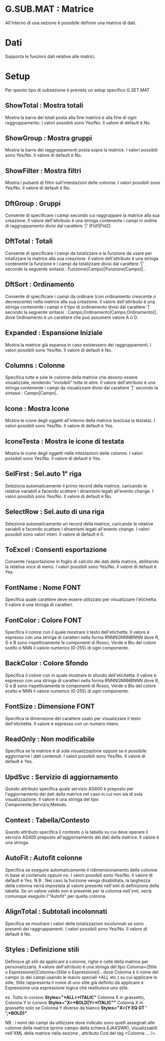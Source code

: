# G.SUB.MAT :  Matrice

All'interno di una sezione è possibile definire una matrice di dati.

# Dati

Supporta le funzioni dati relative alle matrici.

# Setup

Per questo tipo di subsezione è previsto un setup specifico G.SET.MAT

## ShowTotal :  Mostra totali
Mostra la barra dei totali posta alla fine matrice e alla fine di ogni raggruppamento. I valori possibili sono Yes/No. Il valore di default è No.

## ShowGroup :  Mostra gruppi
Mostra la barra dei raggruppamenti posta sopra la matrice. I valori possibili sono Yes/No. Il valore di default è No.

## ShowFilter :  Mostra filtri
Mostra i pulsanti di filtro sull'intestazioni delle colonne. I valori possibili sono Yes/No. Il valore di default è No.

## DftGroup :  Gruppi
Consente di specificare i campi secondo cui raggruppare la matrice alla sua creazione. Il valore dell'attributo è una stringa contenente i campi in ordine di raggruppamento divisi dal carattere '|' (Fld1|Fld2).

## DftTotal :  Totali
Consente di specificare i campi da totalizzare e la funzione da usare per totalizzare la matrice alla sua creazione. Il valore dell'attributo è una stringa contenente la funzione e i campi da totalizzare divisi dal carattere '|' secondo la seguente sintassi :  Funzione(Campo)|Funzione(Campo)|..

## DftSort :  Ordinamento
Consente di specificare i campi da ordinare (con ordinamento crescente o decrescente) nella matrice alla sua creazione. Il valore dell'attributo è una stringa contenente i campi e il tipo di ordinamento divisi dal carattere '|' secondo la seguente sintassi :  Campo,Ordinamento|Campo,Ordinamento)|.. dove Ordinamento è un carattere che può assumere valore A o D.

## Expanded :  Espansione Iniziale
Mostra la matrice già espansa in caso esistessero dei raggruppamenti. I valori possibili sono Yes/No. Il valore di default è No.

## Columns :  Colonne
Specifica tutte e sole le colonne della matrice che devono essere visualizzate, rendendo "invisibili" tutte le altre. Il valore dell'attributo è una stringa contenente i campi da visualizzare divisi dal carattere '|' secondo la sintassi :  Campo|Campo|..

## Icone :  Mostra Icone
Mostra le icone degli oggetti all'interno della matrice (esclusa la testata). I valori possibili sono Yes/No. Il valore di default è Yes.

## IconeTesta :  Mostra le icone di testata
Mostra le icone degli oggetti nelle intestazioni delle colonne. I valori possibili sono Yes/No. Il valore di default è Yes.

## SelFirst  :  Sel.auto 1° riga
Seleziona automaticamente il primo record della matrice, caricando le relative variabili e facendo scattare i dinamismi legati all'evento change.  I valori possibili sono Yes/No. Il valore di default è No.

## SelectRow :  Sel.auto di una riga
Seleziona automaticamente un record della matrice, caricando le relative variabili e facendo scattare i dinamismi legati all'evento change.  I valori possibili sono valori interi. Il valore di default è 0.

## ToExcel :  Consenti esportazione
Consente l'esportazione in foglio di calcolo dei dati della matrice, abilitando la relativa voce di menù. I valori possibili sono Yes/No. Il valore di default è Yes.

## FontName :  Nome FONT
Specifica quale carattere deve essere utilizzato per visualizzare l'etichetta. Il valore è una stringa di caratteri.

## FontColor :  Colore FONT
Specifica il colore con il quale mostrare il testo dell'etichetta. Il valore è espresso con una stringa di caratteri nella forma RNNNGNNNBNNN dove R, G e B sono rispettivamente le componenti di Rosso, Verde e Blu del colore scelto e NNN il valore numerico (0-255) di ogni componente.

## BackColor :  Colore Sfondo
Specifica il colore con in quale mostrare lo sfondo dell'etichetta. Il valore è espresso con una stringa di caratteri nella forma RNNNGNNNBNNN dove R, G e B sono rispettivamente le componenti di Rosso, Verde e Blu del colore scelto e NNN il valore numerico (0-255) di ogni componente.

## FontSize :  Dimensione FONT
Specifica la dimensione del carattere usato per visualizzare il testo dell'etichetta. Il valore è espresso con un numero intero.

## ReadOnly :  Non modificabile
Specifica se la matrice è di sola visualizzazione oppure se è possibile aggiornarne i dati contenuti. I valori possibili sono Yes/No. Il valore di default è Yes.

## UpdSvc :  Servizio di aggiornamento
Questo attributo specifica quale servizio AS400 è preposto per l'aggiornamento dei dati della matrice nel caso in cui non sia di sola visualizzazione. Il valore è una stringa del tipo Componente;Servizio;Metodo.

## Context :  Tabella/Contesto
Questo attributo specifica il contesto o la tabella su cui deve operare il servizio AS400 preposto all'aggiornamento dei dati della matrice. Il valore è una stringa.

## AutoFit :  Autofit colonne
Specifica se eseguire automaticamente il ridimensionamento delle colonne in base al contenuto oppure no. I valori possibili sono Yes/No. Il valore di default è Yes.
N.B :  Nel caso la funzione venga disabilitata, la larghezza della colonna verrà impostata al valore presente nell'xml di definizione della tabella. Se un valore valido non è presente per la colonna nell'xml, verrà comunque eseguito l'"Autofit" per quella colonna.

## AlignTotal :  Subtotali incolonnati
Specifica se mostrare i valori delle totalizzazioni incolonnati se sono presenti dei raggruppamenti.  I valori possibili sono Yes/No. Il valore di default è No.

## Styles :  Definizione stili
Definisce gli stili da applicare a colonne, righe e celle della matrice per personalizzarla. Il valore dell'attributo è una stringa del tipo Colonna=(Stile o Espressione)|Colonna=(Stile o Espressione)|.. dove Colonna è il nome del campo (o dei campi usando le macro speciali \*ALL etc.) su cui applicare lo stile, Stile rappresenta il nome di uno stile già definito da applicare e Espressione una espressione logica che restituisce uno stile.

es.
Tutto in corsivo
**Styles="\*ALL=\*ITALIC"**
Colonna X in grassetto, Colonna Y in corsivo
**Styles="X=\*BOLD|Y=\*ITALIC""**
Colonna X in grassetto solo se Colonna Y diverso da bianco
**Styles="X={Y EQ GT ' ';\*BOLD}"**

NB :  i nomi dei campi da utilizzare dove indicato sono quelli assegnati alle colonne della matrice
(primo campo della schiera £JAXSWK), visualizzabili nell'XML della matrice nella sezione <Griglia>,
attributo Cod del tag <Colonna ... />.
